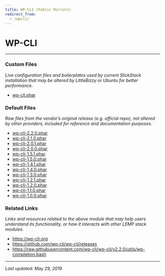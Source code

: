 ```yaml
---
title: WP-CLI (Public Mirrors)
redirect_from:
  - /wpcli/
---
```


# WP-CLI

----

### Custom Files

*Live configuration files and boilerplates used by current SlickStack installation that may be altered by LittleBizzy or Ubuntu for better performance.*

* <a href="wp-cli.phar">wp-cli.phar</a>

### Default Files

*Raw files from the vendor’s original release (e.g. official repo), not altered by other providers, included for reference and documentation purposes.*

* <a href="wp-cli-2.2.0.phar">wp-cli-2.2.0.phar</a>
* <a href="wp-cli-2.1.0.phar">wp-cli-2.1.0.phar</a>
* <a href="wp-cli-2.0.1.phar">wp-cli-2.0.1.phar</a>
* <a href="wp-cli-2.0.0.phar">wp-cli-2.0.0.phar</a>
* <a href="wp-cli-1.5.1.phar">wp-cli-1.5.1.phar</a>
* <a href="wp-cli-1.5.0.phar">wp-cli-1.5.0.phar</a>
* <a href="wp-cli-1.4.1.phar">wp-cli-1.4.1.phar</a>
* <a href="wp-cli-1.4.0.phar">wp-cli-1.4.0.phar</a>
* <a href="wp-cli-1.3.0.phar">wp-cli-1.3.0.phar</a>
* <a href="wp-cli-1.2.1.phar">wp-cli-1.2.1.phar</a>
* <a href="wp-cli-1.2.0.phar">wp-cli-1.2.0.phar</a>
* <a href="wp-cli-1.1.0.phar">wp-cli-1.1.0.phar</a>
* <a href="wp-cli-1.0.0.phar">wp-cli-1.0.0.phar</a>

### Related Links

*Links and resources related to the above module that may help users understand its functionality, or how it interacts with other LEMP stack modules.*

* <a href="https://wp-cli.org">https://wp-cli.org</a>
* <a href="https://github.com/wp-cli/wp-cli/releases">https://github.com/wp-cli/wp-cli/releases</a>
* <a href="https://raw.githubusercontent.com/wp-cli/wp-cli/v2.2.0/utils/wp-completion.bash">https://raw.githubusercontent.com/wp-cli/wp-cli/v2.2.0/utils/wp-completion.bash</a>

----

*Last updated: May 29, 2019*
